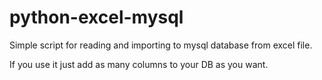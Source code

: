 # python-excel-mysql

Simple script for reading and importing to mysql database from excel file.

If you use it just add as many columns to your DB as you want.
